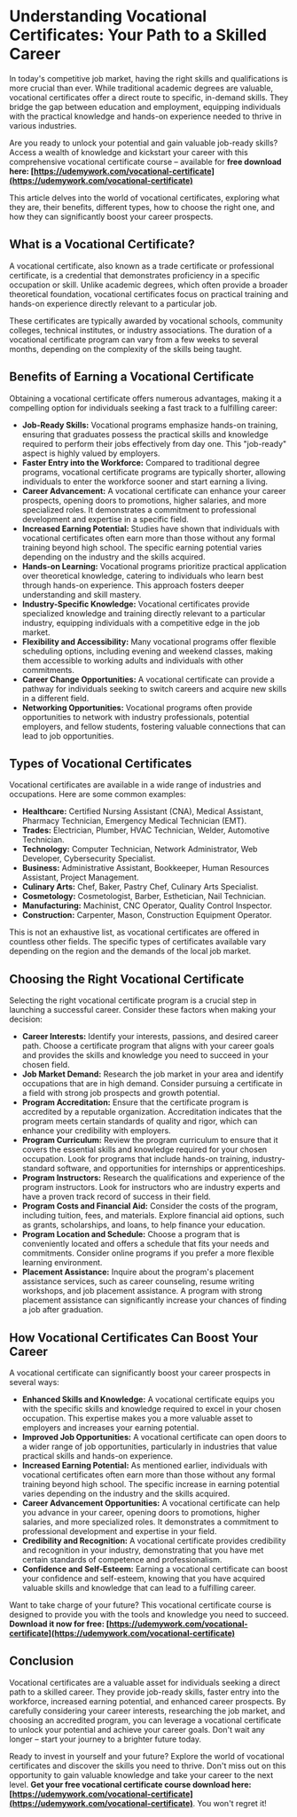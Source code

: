 # Understanding Vocational Certificates: Your Path to a Skilled Career

In today's competitive job market, having the right skills and qualifications is more crucial than ever. While traditional academic degrees are valuable, vocational certificates offer a direct route to specific, in-demand skills. They bridge the gap between education and employment, equipping individuals with the practical knowledge and hands-on experience needed to thrive in various industries.

Are you ready to unlock your potential and gain valuable job-ready skills? Access a wealth of knowledge and kickstart your career with this comprehensive vocational certificate course – available for **free download here: [https://udemywork.com/vocational-certificate](https://udemywork.com/vocational-certificate)**

This article delves into the world of vocational certificates, exploring what they are, their benefits, different types, how to choose the right one, and how they can significantly boost your career prospects.

## What is a Vocational Certificate?

A vocational certificate, also known as a trade certificate or professional certificate, is a credential that demonstrates proficiency in a specific occupation or skill. Unlike academic degrees, which often provide a broader theoretical foundation, vocational certificates focus on practical training and hands-on experience directly relevant to a particular job.

These certificates are typically awarded by vocational schools, community colleges, technical institutes, or industry associations. The duration of a vocational certificate program can vary from a few weeks to several months, depending on the complexity of the skills being taught.

## Benefits of Earning a Vocational Certificate

Obtaining a vocational certificate offers numerous advantages, making it a compelling option for individuals seeking a fast track to a fulfilling career:

*   **Job-Ready Skills:** Vocational programs emphasize hands-on training, ensuring that graduates possess the practical skills and knowledge required to perform their jobs effectively from day one. This "job-ready" aspect is highly valued by employers.
*   **Faster Entry into the Workforce:** Compared to traditional degree programs, vocational certificate programs are typically shorter, allowing individuals to enter the workforce sooner and start earning a living.
*   **Career Advancement:** A vocational certificate can enhance your career prospects, opening doors to promotions, higher salaries, and more specialized roles. It demonstrates a commitment to professional development and expertise in a specific field.
*   **Increased Earning Potential:** Studies have shown that individuals with vocational certificates often earn more than those without any formal training beyond high school. The specific earning potential varies depending on the industry and the skills acquired.
*   **Hands-on Learning:** Vocational programs prioritize practical application over theoretical knowledge, catering to individuals who learn best through hands-on experience. This approach fosters deeper understanding and skill mastery.
*   **Industry-Specific Knowledge:** Vocational certificates provide specialized knowledge and training directly relevant to a particular industry, equipping individuals with a competitive edge in the job market.
*   **Flexibility and Accessibility:** Many vocational programs offer flexible scheduling options, including evening and weekend classes, making them accessible to working adults and individuals with other commitments.
*   **Career Change Opportunities:** A vocational certificate can provide a pathway for individuals seeking to switch careers and acquire new skills in a different field.
*   **Networking Opportunities:** Vocational programs often provide opportunities to network with industry professionals, potential employers, and fellow students, fostering valuable connections that can lead to job opportunities.

## Types of Vocational Certificates

Vocational certificates are available in a wide range of industries and occupations. Here are some common examples:

*   **Healthcare:** Certified Nursing Assistant (CNA), Medical Assistant, Pharmacy Technician, Emergency Medical Technician (EMT).
*   **Trades:** Electrician, Plumber, HVAC Technician, Welder, Automotive Technician.
*   **Technology:** Computer Technician, Network Administrator, Web Developer, Cybersecurity Specialist.
*   **Business:** Administrative Assistant, Bookkeeper, Human Resources Assistant, Project Management.
*   **Culinary Arts:** Chef, Baker, Pastry Chef, Culinary Arts Specialist.
*   **Cosmetology:** Cosmetologist, Barber, Esthetician, Nail Technician.
*   **Manufacturing:** Machinist, CNC Operator, Quality Control Inspector.
*   **Construction:** Carpenter, Mason, Construction Equipment Operator.

This is not an exhaustive list, as vocational certificates are offered in countless other fields. The specific types of certificates available vary depending on the region and the demands of the local job market.

## Choosing the Right Vocational Certificate

Selecting the right vocational certificate program is a crucial step in launching a successful career. Consider these factors when making your decision:

*   **Career Interests:** Identify your interests, passions, and desired career path. Choose a certificate program that aligns with your career goals and provides the skills and knowledge you need to succeed in your chosen field.
*   **Job Market Demand:** Research the job market in your area and identify occupations that are in high demand. Consider pursuing a certificate in a field with strong job prospects and growth potential.
*   **Program Accreditation:** Ensure that the certificate program is accredited by a reputable organization. Accreditation indicates that the program meets certain standards of quality and rigor, which can enhance your credibility with employers.
*   **Program Curriculum:** Review the program curriculum to ensure that it covers the essential skills and knowledge required for your chosen occupation. Look for programs that include hands-on training, industry-standard software, and opportunities for internships or apprenticeships.
*   **Program Instructors:** Research the qualifications and experience of the program instructors. Look for instructors who are industry experts and have a proven track record of success in their field.
*   **Program Costs and Financial Aid:** Consider the costs of the program, including tuition, fees, and materials. Explore financial aid options, such as grants, scholarships, and loans, to help finance your education.
*   **Program Location and Schedule:** Choose a program that is conveniently located and offers a schedule that fits your needs and commitments. Consider online programs if you prefer a more flexible learning environment.
*   **Placement Assistance:** Inquire about the program's placement assistance services, such as career counseling, resume writing workshops, and job placement assistance. A program with strong placement assistance can significantly increase your chances of finding a job after graduation.

## How Vocational Certificates Can Boost Your Career

A vocational certificate can significantly boost your career prospects in several ways:

*   **Enhanced Skills and Knowledge:** A vocational certificate equips you with the specific skills and knowledge required to excel in your chosen occupation. This expertise makes you a more valuable asset to employers and increases your earning potential.
*   **Improved Job Opportunities:** A vocational certificate can open doors to a wider range of job opportunities, particularly in industries that value practical skills and hands-on experience.
*   **Increased Earning Potential:** As mentioned earlier, individuals with vocational certificates often earn more than those without any formal training beyond high school. The specific increase in earning potential varies depending on the industry and the skills acquired.
*   **Career Advancement Opportunities:** A vocational certificate can help you advance in your career, opening doors to promotions, higher salaries, and more specialized roles. It demonstrates a commitment to professional development and expertise in your field.
*   **Credibility and Recognition:** A vocational certificate provides credibility and recognition in your industry, demonstrating that you have met certain standards of competence and professionalism.
*   **Confidence and Self-Esteem:** Earning a vocational certificate can boost your confidence and self-esteem, knowing that you have acquired valuable skills and knowledge that can lead to a fulfilling career.

Want to take charge of your future? This vocational certificate course is designed to provide you with the tools and knowledge you need to succeed. **Download it now for free: [https://udemywork.com/vocational-certificate](https://udemywork.com/vocational-certificate)**

## Conclusion

Vocational certificates are a valuable asset for individuals seeking a direct path to a skilled career. They provide job-ready skills, faster entry into the workforce, increased earning potential, and enhanced career prospects. By carefully considering your career interests, researching the job market, and choosing an accredited program, you can leverage a vocational certificate to unlock your potential and achieve your career goals. Don't wait any longer – start your journey to a brighter future today.

Ready to invest in yourself and your future? Explore the world of vocational certificates and discover the skills you need to thrive. Don't miss out on this opportunity to gain valuable knowledge and take your career to the next level. **Get your free vocational certificate course download here: [https://udemywork.com/vocational-certificate](https://udemywork.com/vocational-certificate)**. You won't regret it!

